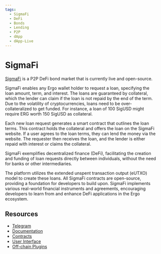 ```yaml
---
tags:
  - SigmaFi
  - DeFi
  - Bonds
  - Lending
  - P2P
  - dApp
  - dApp-Live
---
```


# SigmaFi

[SigmaFi](https://sigmafi.app/) is a P2P DeFi bond market that is currently live and open-source.

SigmaFi enables any Ergo wallet holder to request a loan, specifying the loan amount, term, and interest. The loans are guaranteed by collateral, which the lender can claim if the loan is not repaid by the end of the term. Due to the volatility of cryptocurrencies, loans need to be over-collateralized to get funded. For instance, a loan of 100 SigUSD might require ERG worth 150 SigUSD as collateral.

Each new loan request generates a smart contract that outlines the loan terms. This contract holds the collateral and offers the loan on the SigmaFi website. If a user agrees to the loan terms, they can lend the money via the website. The requester then receives the loan, and the lender is either repaid with interest or claims the collateral.

SigmaFi exemplifies decentralized finance (DeFi), facilitating the creation and funding of loan requests directly between individuals, without the need for banks or other intermediaries.

The platform utilizes the extended unspent transaction output (eUTXO) model to create these loans. All SigmaFi contracts are open-source, providing a foundation for developers to build upon. SigmaFi implements various real-world financial instruments and agreements, encouraging developers to learn from and enhance DeFi applications in the Ergo ecosystem.

## Resources

- [Telegram](https://t.me/sigmafi)
- [Documentation](https://sigmafi.gitbook.io/sigmafi-docs/)
- [Contracts](https://github.com/K-Singh/Sigma-Finance)
- [User Interface](https://github.com/capt-nemo429/sigmafi-ui)
- [Off-chain Plugins](https://github.com/capt-nemo429/sigmafi-ui/blob/main/src/offchain/plugins.ts)
